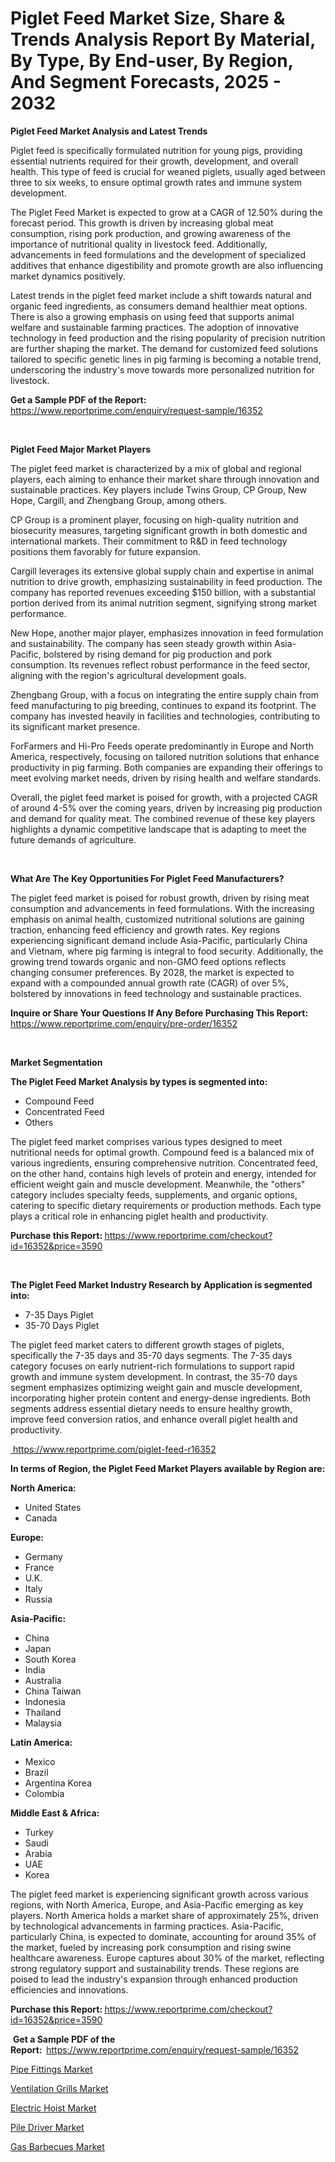 <p><h1>Piglet Feed Market Size, Share & Trends Analysis Report By Material, By Type, By End-user, By Region, And Segment Forecasts, 2025 - 2032</h1></p><p><strong>Piglet Feed Market Analysis and Latest Trends</strong></p>
<p><p>Piglet feed is specifically formulated nutrition for young pigs, providing essential nutrients required for their growth, development, and overall health. This type of feed is crucial for weaned piglets, usually aged between three to six weeks, to ensure optimal growth rates and immune system development. </p><p>The Piglet Feed Market is expected to grow at a CAGR of 12.50% during the forecast period. This growth is driven by increasing global meat consumption, rising pork production, and growing awareness of the importance of nutritional quality in livestock feed. Additionally, advancements in feed formulations and the development of specialized additives that enhance digestibility and promote growth are also influencing market dynamics positively.</p><p>Latest trends in the piglet feed market include a shift towards natural and organic feed ingredients, as consumers demand healthier meat options. There is also a growing emphasis on using feed that supports animal welfare and sustainable farming practices. The adoption of innovative technology in feed production and the rising popularity of precision nutrition are further shaping the market. The demand for customized feed solutions tailored to specific genetic lines in pig farming is becoming a notable trend, underscoring the industry's move towards more personalized nutrition for livestock.</p></p>
<p><strong>Get a Sample PDF of the Report:&nbsp;</strong> <a href="https://www.reportprime.com/enquiry/request-sample/16352?utm_campaign=3369&utm_medium=2&utm_source=Github&utm_content=ia&utm_term=17032025&utm_id=piglet-feed">https://www.reportprime.com/enquiry/request-sample/16352</a></p>
<p>&nbsp;</p>
<p><strong>Piglet Feed Major Market Players</strong></p>
<p><p>The piglet feed market is characterized by a mix of global and regional players, each aiming to enhance their market share through innovation and sustainable practices. Key players include Twins Group, CP Group, New Hope, Cargill, and Zhengbang Group, among others.</p><p>CP Group is a prominent player, focusing on high-quality nutrition and biosecurity measures, targeting significant growth in both domestic and international markets. Their commitment to R&D in feed technology positions them favorably for future expansion.</p><p>Cargill leverages its extensive global supply chain and expertise in animal nutrition to drive growth, emphasizing sustainability in feed production. The company has reported revenues exceeding $150 billion, with a substantial portion derived from its animal nutrition segment, signifying strong market performance.</p><p>New Hope, another major player, emphasizes innovation in feed formulation and sustainability. The company has seen steady growth within Asia-Pacific, bolstered by rising demand for pig production and pork consumption. Its revenues reflect robust performance in the feed sector, aligning with the region's agricultural development goals.</p><p>Zhengbang Group, with a focus on integrating the entire supply chain from feed manufacturing to pig breeding, continues to expand its footprint. The company has invested heavily in facilities and technologies, contributing to its significant market presence.</p><p>ForFarmers and Hi-Pro Feeds operate predominantly in Europe and North America, respectively, focusing on tailored nutrition solutions that enhance productivity in pig farming. Both companies are expanding their offerings to meet evolving market needs, driven by rising health and welfare standards.</p><p>Overall, the piglet feed market is poised for growth, with a projected CAGR of around 4-5% over the coming years, driven by increasing pig production and demand for quality meat. The combined revenue of these key players highlights a dynamic competitive landscape that is adapting to meet the future demands of agriculture.</p></p>
<p>&nbsp;</p>
<p><strong>What Are The Key Opportunities For Piglet Feed Manufacturers?</strong></p>
<p><p>The piglet feed market is poised for robust growth, driven by rising meat consumption and advancements in feed formulations. With the increasing emphasis on animal health, customized nutritional solutions are gaining traction, enhancing feed efficiency and growth rates. Key regions experiencing significant demand include Asia-Pacific, particularly China and Vietnam, where pig farming is integral to food security. Additionally, the growing trend towards organic and non-GMO feed options reflects changing consumer preferences. By 2028, the market is expected to expand with a compounded annual growth rate (CAGR) of over 5%, bolstered by innovations in feed technology and sustainable practices.</p></p>
<p><strong>Inquire or Share Your Questions If Any Before Purchasing This Report:</strong> <a href="https://www.reportprime.com/enquiry/pre-order/16352?utm_campaign=3369&utm_medium=2&utm_source=Github&utm_content=ia&utm_term=17032025&utm_id=piglet-feed">https://www.reportprime.com/enquiry/pre-order/16352</a></p>
<p>&nbsp;</p>
<p><strong>Market Segmentation</strong></p>
<p><strong>The Piglet Feed Market Analysis by types is segmented into:</strong></p>
<p><ul><li>Compound Feed</li><li>Concentrated Feed</li><li>Others</li></ul></p>
<p><p>The piglet feed market comprises various types designed to meet nutritional needs for optimal growth. Compound feed is a balanced mix of various ingredients, ensuring comprehensive nutrition. Concentrated feed, on the other hand, contains high levels of protein and energy, intended for efficient weight gain and muscle development. Meanwhile, the "others" category includes specialty feeds, supplements, and organic options, catering to specific dietary requirements or production methods. Each type plays a critical role in enhancing piglet health and productivity.</p></p>
<p><strong>Purchase this Report:&nbsp;</strong><a href="https://www.reportprime.com/checkout?id=16352&price=3590&utm_campaign=3369&utm_medium=2&utm_source=Github&utm_content=ia&utm_term=17032025&utm_id=piglet-feed">https://www.reportprime.com/checkout?id=16352&price=3590</a></p>
<p>&nbsp;</p>
<p><strong>The Piglet Feed Market Industry Research by Application is segmented into:</strong></p>
<p><ul><li>7-35 Days Piglet</li><li>35-70 Days Piglet</li></ul></p>
<p><p>The piglet feed market caters to different growth stages of piglets, specifically the 7-35 days and 35-70 days segments. The 7-35 days category focuses on early nutrient-rich formulations to support rapid growth and immune system development. In contrast, the 35-70 days segment emphasizes optimizing weight gain and muscle development, incorporating higher protein content and energy-dense ingredients. Both segments address essential dietary needs to ensure healthy growth, improve feed conversion ratios, and enhance overall piglet health and productivity.</p></p>
<p><a href="https://www.reportprime.com/piglet-feed-r16352?utm_campaign=3369&utm_medium=2&utm_source=Github&utm_content=ia&utm_term=17032025&utm_id=piglet-feed">&nbsp;https://www.reportprime.com/piglet-feed-r16352</a></p>
<p><strong>In terms of Region, the Piglet Feed Market Players available by Region are:</strong></p>
<p>
    <p> <strong> North America: </strong>
        <ul>
            <li>United States</li>
            <li>Canada</li>
        </ul>
        </p> 
    <p> <strong> Europe: </strong>
        <ul>
            <li>Germany</li>
            <li>France</li>
            <li>U.K.</li>
            <li>Italy</li>
            <li>Russia</li>
        </ul>
        </p> 
    <p> <strong> Asia-Pacific: </strong>
        <ul>
            <li>China</li>
            <li>Japan</li>
            <li>South Korea</li>
            <li>India</li>
            <li>Australia</li>
            <li>China Taiwan</li>
            <li>Indonesia</li>
            <li>Thailand</li>
            <li>Malaysia</li>
        </ul>
        </p> 
    <p> <strong> Latin America: </strong>
        <ul>
            <li>Mexico</li>
            <li>Brazil</li>
            <li>Argentina Korea</li>
            <li>Colombia</li>
        </ul>
        </p> 
    <p> <strong> Middle East & Africa: </strong>
        <ul>
            <li>Turkey</li>
            <li>Saudi</li>
            <li>Arabia</li>
            <li>UAE</li>
            <li>Korea</li>
        </ul>
    </p>
    </p>
<p><p>The piglet feed market is experiencing significant growth across various regions, with North America, Europe, and Asia-Pacific emerging as key players. North America holds a market share of approximately 25%, driven by technological advancements in farming practices. Asia-Pacific, particularly China, is expected to dominate, accounting for around 35% of the market, fueled by increasing pork consumption and rising swine healthcare awareness. Europe captures about 30% of the market, reflecting strong regulatory support and sustainability trends. These regions are poised to lead the industry's expansion through enhanced production efficiencies and innovations.</p></p>
<p><strong>Purchase this Report: </strong><a href="https://www.reportprime.com/checkout?id=16352&price=3590&utm_campaign=3369&utm_medium=2&utm_source=Github&utm_content=ia&utm_term=17032025&utm_id=piglet-feed">https://www.reportprime.com/checkout?id=16352&price=3590</a></p>
<p>&nbsp;<strong>Get a Sample PDF of the Report:&nbsp;&nbsp;</strong><a href="https://www.reportprime.com/enquiry/request-sample/16352?utm_campaign=3369&utm_medium=2&utm_source=Github&utm_content=ia&utm_term=17032025&utm_id=piglet-feed">https://www.reportprime.com/enquiry/request-sample/16352</a></p>
<p><strong></strong></p>
<p><p><a href="https://www.linkedin.com/pulse/evaluating-future-pipe-fittings-market-size-drivers-expected-aeyec?utm_campaign=3369&utm_medium=2&utm_source=Github&utm_content=ia&utm_term=17032025&utm_id=piglet-feed">Pipe Fittings Market</a></p><p><a href="https://www.linkedin.com/pulse/ventilation-grills-market-report-mines-projected-cagr-xrnwf?utm_campaign=3369&utm_medium=2&utm_source=Github&utm_content=ia&utm_term=17032025&utm_id=piglet-feed">Ventilation Grills Market</a></p><p><a href="https://www.linkedin.com/pulse/comprehending-rapid-growth-global-electric-hoist-market-cagr-girgf?utm_campaign=3369&utm_medium=2&utm_source=Github&utm_content=ia&utm_term=17032025&utm_id=piglet-feed">Electric Hoist Market</a></p><p><a href="https://www.linkedin.com/pulse/future-pile-driver-market-industry-overview-growth-prospects-n3e4c?utm_campaign=3369&utm_medium=2&utm_source=Github&utm_content=ia&utm_term=17032025&utm_id=piglet-feed">Pile Driver Market</a></p><p><a href="https://www.linkedin.com/pulse/thorough-analysis-gas-barbecues-market-itsindustrys-growth-gz6lf?utm_campaign=3369&utm_medium=2&utm_source=Github&utm_content=ia&utm_term=17032025&utm_id=piglet-feed">Gas Barbecues Market</a></p></p>